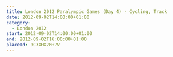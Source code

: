 ```yaml
---
title: London 2012 Paralympic Games (Day 4) - Cycling, Track
date: 2012-09-02T14:00:00+01:00
category:
  - London 2012
start: 2012-09-02T14:00:00+01:00
end: 2012-09-02T16:00:00+01:00
placeId: 9C3XHX2M+7V
---
```

